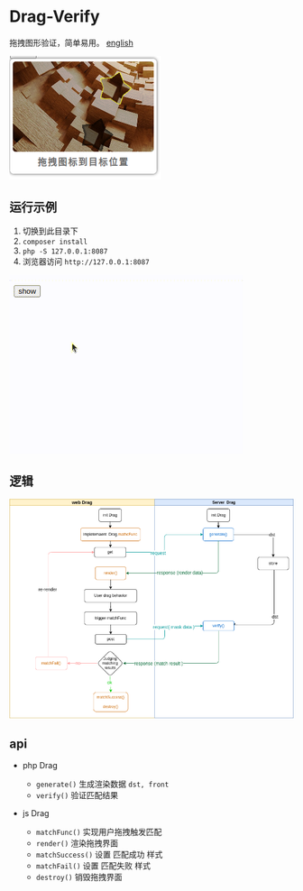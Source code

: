 # Drag-Verify

拖拽图形验证，简单易用。 [english](./README-en.md)

![show](./docs/drag-zh.png)

## 运行示例

1. 切换到此目录下
2. `composer install`
3. `php -S 127.0.0.1:8087`
4. 浏览器访问 `http://127.0.0.1:8087`

![示例](./docs/drag-zh.gif)

## 逻辑

![逻辑图](./docs/logic.png)

## api

- php Drag
  - `generate()` 生成渲染数据 `dst, front`
  - `verify()` 验证匹配结果

- js Drag
  - `matchFunc()` 实现用户拖拽触发匹配
  - `render()` 渲染拖拽界面
  - `matchSuccess()` 设置 匹配成功 样式
  - `matchFail()` 设置 匹配失败 样式
  - `destroy()`  销毁拖拽界面
